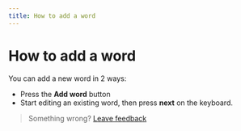 ```yaml
---
title: How to add a word
--- 
```

# How to add a word
You can add a new word in 2 ways:
- Press the **Add word** button
- Start editing an existing word, then press **next** on the keyboard.

> Something wrong? [Leave feedback](https://forms.gle/agdyoB9PFfnv8cU1A/)


[logo]: https://raw.githubusercontent.com/zjohnzheng/FindHelp/master/images/newAddMatch.jpg
